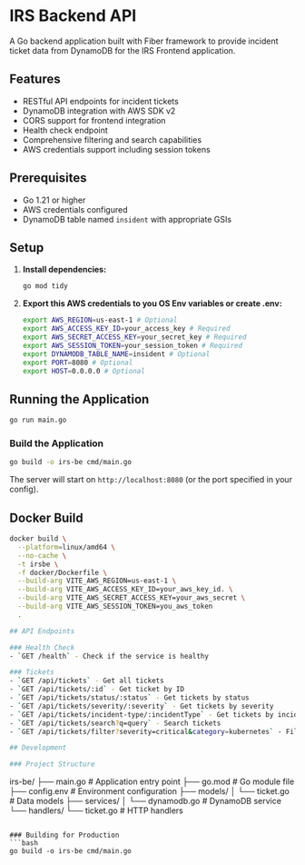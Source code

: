 # IRS Backend API

A Go backend application built with Fiber framework to provide incident ticket data from DynamoDB for the IRS Frontend application.

## Features

- RESTful API endpoints for incident tickets
- DynamoDB integration with AWS SDK v2
- CORS support for frontend integration
- Health check endpoint
- Comprehensive filtering and search capabilities
- AWS credentials support including session tokens

## Prerequisites

- Go 1.21 or higher
- AWS credentials configured
- DynamoDB table named `insident` with appropriate GSIs

## Setup

1. **Install dependencies:**
   ```bash
   go mod tidy
   ```

2. **Export this AWS credentials to you OS Env variables or create .env:**
   ```bash
   export AWS_REGION=us-east-1 # Optional
   export AWS_ACCESS_KEY_ID=your_access_key # Required
   export AWS_SECRET_ACCESS_KEY=your_secret_key # Required
   export AWS_SESSION_TOKEN=your_session_token # Required
   export DYNAMODB_TABLE_NAME=insident # Optional
   export PORT=8080 # Optional
   export HOST=0.0.0.0 # Optional
   ```

## Running the Application

```bash
go run main.go
```

### Build the Application
```bash
go build -o irs-be cmd/main.go
```

The server will start on `http://localhost:8080` (or the port specified in your config).

## Docker Build
```bash
docker build \
  --platform=linux/amd64 \
  --no-cache \
  -t irsbe \
  -f docker/Dockerfile \
  --build-arg VITE_AWS_REGION=us-east-1 \
  --build-arg VITE_AWS_ACCESS_KEY_ID=your_aws_key_id. \
  --build-arg VITE_AWS_SECRET_ACCESS_KEY=your_aws_secret \
  --build-arg VITE_AWS_SESSION_TOKEN=you_aws_token
  .

## API Endpoints

### Health Check
- `GET /health` - Check if the service is healthy

### Tickets
- `GET /api/tickets` - Get all tickets
- `GET /api/tickets/:id` - Get ticket by ID
- `GET /api/tickets/status/:status` - Get tickets by status
- `GET /api/tickets/severity/:severity` - Get tickets by severity
- `GET /api/tickets/incident-type/:incidentType` - Get tickets by incident type
- `GET /api/tickets/search?q=query` - Search tickets
- `GET /api/tickets/filter?severity=critical&category=kubernetes` - Filter tickets

## Development

### Project Structure
```
irs-be/
├── main.go              # Application entry point
├── go.mod               # Go module file
├── config.env           # Environment configuration
├── models/
│   └── ticket.go        # Data models
├── services/
│   └── dynamodb.go      # DynamoDB service
└── handlers/
    └── ticket.go        # HTTP handlers
```

### Building for Production
```bash
go build -o irs-be cmd/main.go
```
